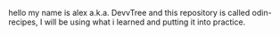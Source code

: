 hello my name is alex a.k.a. DevvTree and this repository is called odin-recipes, I will be using what i learned and putting it into practice.